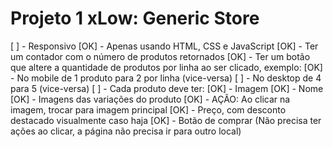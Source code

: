 <h1>Projeto 1 xLow: Generic Store</h1>

[  ] - Responsivo
[OK] - Apenas usando HTML, CSS e JavaScript
[OK] - Ter um contador com o número de produtos retornados
[OK] - Ter um botão que altere a quantidade de produtos por linha ao ser clicado, exemplo:
        [OK] - No mobile de 1 produto para 2 por linha (vice-versa)
        [  ] - No desktop de 4 para 5 (vice-versa)
[  ] - Cada produto deve ter:
        [OK] - Imagem
        [OK] - Nome
        [OK] - Imagens das variações do produto
        [OK] - AÇÃO: Ao clicar na imagem, trocar para imagem principal
        [OK] - Preço, com desconto destacado visualmente caso haja
        [OK] - Botão de comprar (Não precisa ter ações ao clicar, a página não precisa ir para outro local)